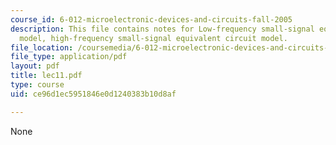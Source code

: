 ```yaml
---
course_id: 6-012-microelectronic-devices-and-circuits-fall-2005
description: This file contains notes for Low-frequency small-signal equivalent circuit
  model, high-frequency small-signal equivalent circuit model.
file_location: /coursemedia/6-012-microelectronic-devices-and-circuits-fall-2005/ce96d1ec5951846e0d1240383b10d8af_lec11.pdf
file_type: application/pdf
layout: pdf
title: lec11.pdf
type: course
uid: ce96d1ec5951846e0d1240383b10d8af

---
```

None
